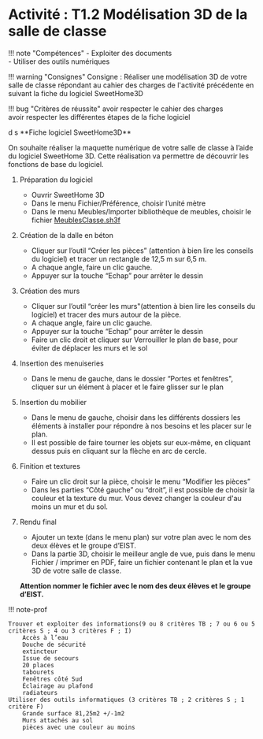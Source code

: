 # Activité : T1.2 Modélisation 3D de la salle de classe

!!! note "Compétences"
    - Exploiter des documents  
    - Utiliser des outils numériques

!!! warning "Consignes"
    Consigne : Réaliser une modélisation 3D de votre salle de classe répondant au cahier des charges de l'activité précédente en suivant la fiche du logiciel SweetHome3D

!!! bug "Critères de réussite"
    avoir respecter le cahier des charges  
    avoir respecter les différentes étapes de la fiche logiciel
 
<div markdown class="printable">
d
s
**Fiche logiciel SweetHome3D**

On souhaite réaliser la maquette numérique de votre salle de classe à l’aide du logiciel SweetHome 3D. Cette réalisation va permettre de découvrir les fonctions de base du logiciel.

1. Préparation du logiciel 
      - Ouvrir SweetHome 3D  
      - Dans le menu Fichier/Préférence, choisir l’unité mètre  
      - Dans le menu Meubles/Importer bibliothèque de meubles, choisir le fichier [MeublesClasse.sh3f](Files/MeublesClasse.sh3f)
2. Création de la dalle en béton  
      - Cliquer sur l’outil “Créer les pièces”  (attention à bien lire les conseils du logiciel) et tracer un rectangle de 12,5 m sur 6,5 m.  
      - A chaque angle, faire un clic gauche. 
      - Appuyer sur la touche   “Echap” pour arrêter le dessin  

3. Création des murs  
      - Cliquer sur l’outil “créer les murs"(attention à bien lire les conseils du logiciel) et tracer des murs autour de la pièce.  
      - A chaque angle, faire un clic gauche.   
      - Appuyer sur la touche “Echap” pour arrêter le dessin  
      - Faire un clic droit et cliquer sur Verrouiller le plan de base, pour éviter de déplacer les murs et le sol  
  
4. Insertion des menuiseries  
      - Dans le menu de gauche, dans le dossier “Portes et fenêtres", cliquer sur un élément à placer et le faire glisser sur le plan  
  
5. Insertion du mobilier  
      - Dans le menu de gauche, choisir dans les différents dossiers les éléments à installer pour répondre à nos besoins et les placer sur le plan.
      - Il est possible de faire tourner les objets sur eux-même, en cliquant dessus puis en cliquant sur la flèche en arc de cercle.
  
6. Finition et textures
      - Faire un clic droit sur la pièce, choisir le menu “Modifier les pièces”
      - Dans les parties “Côté gauche” ou “droit”, il est possible de choisir la couleur et la texture du mur. Vous devez changer la couleur d'au moins un mur et du sol.



7. Rendu final
      - Ajouter un texte (dans le menu plan) sur votre plan avec le nom des deux élèves et le groupe d’EIST.
      - Dans la partie 3D, choisir le meilleur angle de vue, puis dans le menu Fichier / imprimer en PDF, faire un fichier contenant le plan et la vue 3D de votre salle de classe.

      **Attention nommer le fichier avec le nom des deux élèves et le groupe d’EIST.**

</div>


<div style="page-break-after: always;"></div>
!!! note-prof
    	 	 	 	
    Trouver et exploiter des informations(9 ou 8 critères TB ; 7 ou 6 ou 5  critères S ; 4 ou 3 critères F ; I)
        Accès à l’eau
        Douche de sécurité
        extincteur
        Issue de secours
        20 places
        tabourets
        Fenêtres côté Sud
        Éclairage au plafond
        radiateurs
    Utiliser des outils informatiques (3 critères TB ; 2 critères S ; 1 critère F)
        Grande surface 81,25m2 +/-1m2
        Murs attachés au sol
        pièces avec une couleur au moins
